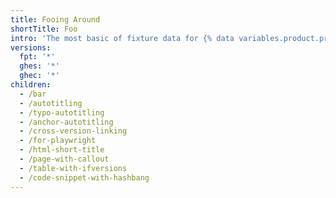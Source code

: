 ```yaml
---
title: Fooing Around
shortTitle: Foo
intro: 'The most basic of fixture data for {% data variables.product.product_name %}'
versions:
  fpt: '*'
  ghes: '*'
  ghec: '*'
children:
  - /bar
  - /autotitling
  - /typo-autotitling
  - /anchor-autotitling
  - /cross-version-linking
  - /for-playwright
  - /html-short-title
  - /page-with-callout
  - /table-with-ifversions
  - /code-snippet-with-hashbang
---
```

